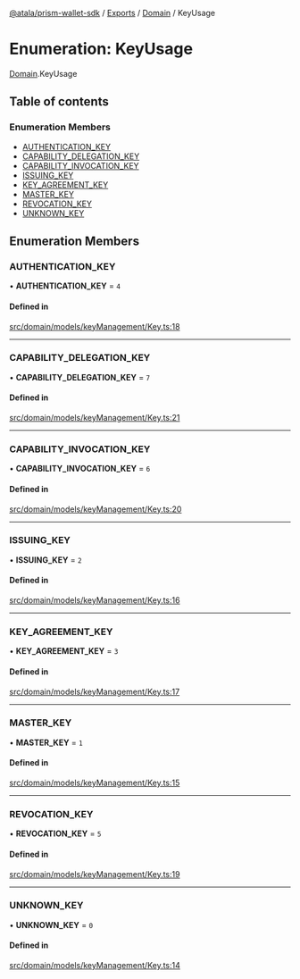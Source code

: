 [@atala/prism-wallet-sdk](../README.md) / [Exports](../modules.md) / [Domain](../modules/Domain.md) / KeyUsage

# Enumeration: KeyUsage

[Domain](../modules/Domain.md).KeyUsage

## Table of contents

### Enumeration Members

- [AUTHENTICATION\_KEY](Domain.KeyUsage.md#authentication_key)
- [CAPABILITY\_DELEGATION\_KEY](Domain.KeyUsage.md#capability_delegation_key)
- [CAPABILITY\_INVOCATION\_KEY](Domain.KeyUsage.md#capability_invocation_key)
- [ISSUING\_KEY](Domain.KeyUsage.md#issuing_key)
- [KEY\_AGREEMENT\_KEY](Domain.KeyUsage.md#key_agreement_key)
- [MASTER\_KEY](Domain.KeyUsage.md#master_key)
- [REVOCATION\_KEY](Domain.KeyUsage.md#revocation_key)
- [UNKNOWN\_KEY](Domain.KeyUsage.md#unknown_key)

## Enumeration Members

### AUTHENTICATION\_KEY

• **AUTHENTICATION\_KEY** = ``4``

#### Defined in

[src/domain/models/keyManagement/Key.ts:18](https://github.com/hyperledger/identus-edge-agent-sdk-ts/blob/09a15046403a2249034c5ff5dfc7e6e562cd9171/src/domain/models/keyManagement/Key.ts#L18)

___

### CAPABILITY\_DELEGATION\_KEY

• **CAPABILITY\_DELEGATION\_KEY** = ``7``

#### Defined in

[src/domain/models/keyManagement/Key.ts:21](https://github.com/hyperledger/identus-edge-agent-sdk-ts/blob/09a15046403a2249034c5ff5dfc7e6e562cd9171/src/domain/models/keyManagement/Key.ts#L21)

___

### CAPABILITY\_INVOCATION\_KEY

• **CAPABILITY\_INVOCATION\_KEY** = ``6``

#### Defined in

[src/domain/models/keyManagement/Key.ts:20](https://github.com/hyperledger/identus-edge-agent-sdk-ts/blob/09a15046403a2249034c5ff5dfc7e6e562cd9171/src/domain/models/keyManagement/Key.ts#L20)

___

### ISSUING\_KEY

• **ISSUING\_KEY** = ``2``

#### Defined in

[src/domain/models/keyManagement/Key.ts:16](https://github.com/hyperledger/identus-edge-agent-sdk-ts/blob/09a15046403a2249034c5ff5dfc7e6e562cd9171/src/domain/models/keyManagement/Key.ts#L16)

___

### KEY\_AGREEMENT\_KEY

• **KEY\_AGREEMENT\_KEY** = ``3``

#### Defined in

[src/domain/models/keyManagement/Key.ts:17](https://github.com/hyperledger/identus-edge-agent-sdk-ts/blob/09a15046403a2249034c5ff5dfc7e6e562cd9171/src/domain/models/keyManagement/Key.ts#L17)

___

### MASTER\_KEY

• **MASTER\_KEY** = ``1``

#### Defined in

[src/domain/models/keyManagement/Key.ts:15](https://github.com/hyperledger/identus-edge-agent-sdk-ts/blob/09a15046403a2249034c5ff5dfc7e6e562cd9171/src/domain/models/keyManagement/Key.ts#L15)

___

### REVOCATION\_KEY

• **REVOCATION\_KEY** = ``5``

#### Defined in

[src/domain/models/keyManagement/Key.ts:19](https://github.com/hyperledger/identus-edge-agent-sdk-ts/blob/09a15046403a2249034c5ff5dfc7e6e562cd9171/src/domain/models/keyManagement/Key.ts#L19)

___

### UNKNOWN\_KEY

• **UNKNOWN\_KEY** = ``0``

#### Defined in

[src/domain/models/keyManagement/Key.ts:14](https://github.com/hyperledger/identus-edge-agent-sdk-ts/blob/09a15046403a2249034c5ff5dfc7e6e562cd9171/src/domain/models/keyManagement/Key.ts#L14)
